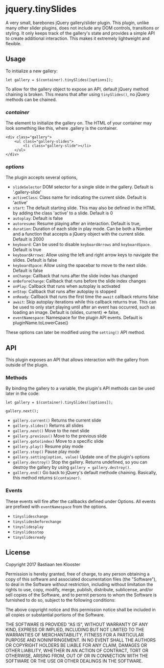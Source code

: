 # jquery.tinySlides

A very small, barebones jQuery gallery/slider plugin.
This plugin, unlike many other slider plugins, does not include any DOM controls, transitions or styling.
It only keeps track of the gallery's state and provides a simple API to create additional interaction.
This makes it extremely lightweight and flexible.

## Usage

To initialize a new gallery:

```
let gallery = $(container).tinySlides([options]);
```

To allow for the gallery object to expose an API, default jQuery method chaining is broken.
This means that after using `tinySlides()`, no jQuery methods can be chained.

### *container*

The element to initialize the gallery on.
The HTML of your container may look something like this, where .gallery is the container.

```
<div class="gallery">
    <ul class="gallery-slides">
        <li class="gallery-slide"></li>
    </ul>
</div>
```

### *options*

The plugin accepts several options,

- `slideSelector` DOM selector for a single slide in the gallery. Default is '.gallery-slide'
- `activeClass`: Class name for indicating the current slide. Default is 'active'
- `start`: The default starting slide. This may also be defined in the HTML by adding the class 'active' to a slide. Default is 0
- `autoplay`: Default is false
- `autoresume`: Resume playing after an interaction. Default is true,
- `duration`: Duration of each slide in play mode. Can be both a Number and a function that accepts a jQuery object with the current slide. Default is 2000
- `keyboard`: Can be used to disable `keyboardArrows` and `keyboardSpace`. Default is true
- `keyboardArrows`: Allow using the left and right arrow keys to navigate the slides. Default is false
- `keyboardSpace`: Allow using the spacebar to move to the next slide. Default is false
- `onChange`: Callback that runs after the slide index has changed
- `onBeforeChange`: Callback that runs before the slide index changes
- `onPlay`: Callback that runs when autoplay is activated
- `onStop`: Callback that runs after autoplay is stopped
- `onReady`: Callback that runs the first time the `await` callback returns false
- `await`: Skip autoplay iterations while this callback returns true. This can be used to only start playing until after an event has occurred, such as loading an image. Default is (slides, current) => false,
- `eventNamespace`: Namespace for the plugin API events. Default is pluginName.toLowerCase()

These options can later be modified using the `setting()` API method.

## API

This plugin exposes an API that allows interaction with the gallery from outside of the plugin.

### Methods

By binding the gallery to a variable, the plugin's API methods can be used later in the code:

```
let gallery = $(container).tinySlides([options]);

gallery.next();
```

- `gallery.current()` Returns the current slide
- `gallery.slides()` Returns all slides
- `gallery.next()` Move to the next slide
- `gallery.previous()` Move to the previous slide
- `gallery.goto(index)` Move to a specific slide
- `gallery.play()` Resume play mode
- `gallery.stop()` Pause play mode
- `gallery.setting(option, value)` Update one of the plugin's options
- `gallery.destroy()` Stop the gallery. Returns undefined, so you can destroy the gallery by using `gallery = gallery.destroy()`.
- `gallery.end()` Go back to jQuery's default methode chaining. Basically, this method returns `$(container)`.

### Events

These events will fire after the callbacks defined under Options.
All events are prefixed with `eventNamespace` from the options.

- `tinyslideschange`
- `tinyslidesbeforechange`
- `tinyslidesplay`
- `tinyslidesstop`
- `tinyslidesready`

## License

Copyright 2017 Bastiaan ten Klooster

Permission is hereby granted, free of charge, to any person obtaining a copy of this software and associated documentation files (the "Software"), to deal in the Software without restriction, including without limitation the rights to use, copy, modify, merge, publish, distribute, sublicense, and/or sell copies of the Software, and to permit persons to whom the Software is furnished to do so, subject to the following conditions:

The above copyright notice and this permission notice shall be included in all copies or substantial portions of the Software.

THE SOFTWARE IS PROVIDED "AS IS", WITHOUT WARRANTY OF ANY KIND, EXPRESS OR IMPLIED, INCLUDING BUT NOT LIMITED TO THE WARRANTIES OF MERCHANTABILITY, FITNESS FOR A PARTICULAR PURPOSE AND NONINFRINGEMENT. IN NO EVENT SHALL THE AUTHORS OR COPYRIGHT HOLDERS BE LIABLE FOR ANY CLAIM, DAMAGES OR OTHER LIABILITY, WHETHER IN AN ACTION OF CONTRACT, TORT OR OTHERWISE, ARISING FROM, OUT OF OR IN CONNECTION WITH THE SOFTWARE OR THE USE OR OTHER DEALINGS IN THE SOFTWARE.
